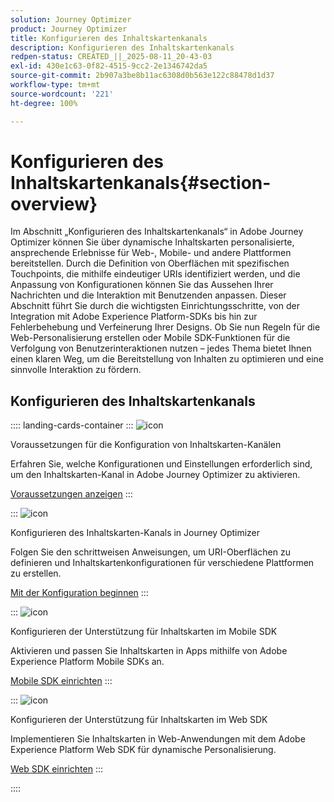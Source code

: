 ```yaml
---
solution: Journey Optimizer
product: Journey Optimizer
title: Konfigurieren des Inhaltskartenkanals
description: Konfigurieren des Inhaltskartenkanals
redpen-status: CREATED_||_2025-08-11_20-43-03
exl-id: 430e1c63-0f82-4515-9cc2-2e1346742da5
source-git-commit: 2b907a3be8b11ac6308d0b563e122c88478d1d37
workflow-type: tm+mt
source-wordcount: '221'
ht-degree: 100%

---
```


# Konfigurieren des Inhaltskartenkanals{#section-overview}

Im Abschnitt „Konfigurieren des Inhaltskartenkanals“ in Adobe Journey Optimizer können Sie über dynamische Inhaltskarten personalisierte, ansprechende Erlebnisse für Web-, Mobile- und andere Plattformen bereitstellen. Durch die Definition von Oberflächen mit spezifischen Touchpoints, die mithilfe eindeutiger URIs identifiziert werden, und die Anpassung von Konfigurationen können Sie das Aussehen Ihrer Nachrichten und die Interaktion mit Benutzenden anpassen. Dieser Abschnitt führt Sie durch die wichtigsten Einrichtungsschritte, von der Integration mit Adobe Experience Platform-SDKs bis hin zur Fehlerbehebung und Verfeinerung Ihrer Designs. Ob Sie nun Regeln für die Web-Personalisierung erstellen oder Mobile SDK-Funktionen für die Verfolgung von Benutzerinteraktionen nutzen – jedes Thema bietet Ihnen einen klaren Weg, um die Bereitstellung von Inhalten zu optimieren und eine sinnvolle Interaktion zu fördern.

## Konfigurieren des Inhaltskartenkanals

:::: landing-cards-container
:::
![icon](https://cdn.experienceleague.adobe.com/icons/gear.svg)

Voraussetzungen für die Konfiguration von Inhaltskarten-Kanälen

Erfahren Sie, welche Konfigurationen und Einstellungen erforderlich sind, um den Inhaltskarten-Kanal in Adobe Journey Optimizer zu aktivieren.

[Voraussetzungen anzeigen](../using/content-card/content-card-configuration-prereq.md)
:::

:::
![icon](https://cdn.experienceleague.adobe.com/icons/circle-play.svg)

Konfigurieren des Inhaltskarten-Kanals in Journey Optimizer

Folgen Sie den schrittweisen Anweisungen, um URI-Oberflächen zu definieren und Inhaltskartenkonfigurationen für verschiedene Plattformen zu erstellen.

[Mit der Konfiguration beginnen](../using/content-card/content-card-configuration.md)
:::

:::
![icon](https://cdn.experienceleague.adobe.com/icons/code-branch.svg)

Konfigurieren der Unterstützung für Inhaltskarten im Mobile SDK

Aktivieren und passen Sie Inhaltskarten in Apps mithilfe von Adobe Experience Platform Mobile SDKs an.

[Mobile SDK einrichten](../using/content-card/content-card-lp.md)
:::

:::
![icon](https://cdn.experienceleague.adobe.com/icons/code-branch.svg)

Konfigurieren der Unterstützung für Inhaltskarten im Web SDK

Implementieren Sie Inhaltskarten in Web-Anwendungen mit dem Adobe Experience Platform Web SDK für dynamische Personalisierung.

[Web SDK einrichten](../using/content-card/content-card-configuration-sdk.md)
:::

::::
